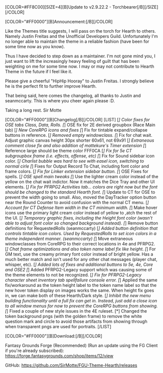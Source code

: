 [COLOR=#FF8C00][SIZE=4][B]Update to v2.9.22.2 - Torchbearer[/B][/SIZE][/COLOR]

[COLOR="#FF0000"][B]Announcement:[/B][/COLOR]

Like the Themes title suggests,
I will pass on the torch for Hearth to others. Namely Justin Freitas and the Unofficial Developers Guild.
Unfortunately I'm no longer able to maintain the theme in a reliable fashion (have been for some time now as you know).

Thus I have decided to step down as a maintainer. I'm not gone mind you, I just want to lift the increasingly heavy feeling of guilt that has been weighting on me for some time now.
I may or may not contribute to Hearth Theme in the future if I feel like it.

Please give a cheerful "HipHip Hooray" to Justin Freitas. I strongly believe he is the perfect fit to further improve Hearth.

That being said, here comes the changelog, all thanks to Justin and seanmccarty. This is where you cheer again please :D.

Taking a long rest.
Sir Motte

[COLOR="#FF0000"][B]Changelog[/B][/COLOR]
[LIST]
[*] Color fixes for OSE tabs Class, Data, Rolls.
[*] OSE fix for 2E derived groupbox (Race Main tab)
[*] New CoreRPG icons and fixes
[*] Fix for tintable expand/collapse buttons in reference.
[*] Removed empty windowclass.
[*] Fix for chat wait. Adjust graphic canvas height 30px shorter 60x61, not 69x91
[*] Extraneous comment close fix and also addition of mattekure's Timer extension
[*] Reference large should be theme color FFF0CA
[*] Fix for 5e CT subgroupbox frame (i.e. effects, offense, etc)
[*] Fix for Sound sidebar icon color.
[*] Charlist bubble was hard to see with easel icon, switching to normal cirle
[*] Fixes for Output Record To Chat, including font color and frame colors.
[*] Fix for Linker extension sidebar button.
[*] OSE Fixes for spells.
[*] OSE spell main tweaks
[*] Use the lighter cream color instead of the yellow on the chat wait indictor. Now it matches the Dice Tray and other UI elements.
[*] Fix for PFRPG2 Activities tab... colors are right now but the font should be changed to the standard Hearth font.
[*] Update to CT for OSE to prevent the width going to small. Also, moved the DayTracker option button near the Round Counter to avoid confusion with the normal CT menu.
[*] Account for CT Defense Item width in the CT minimum width.
[*] Make hover icons use the primary light cream color instead of yellow to ,atch the rest of the UI.
[*] Temporary graphic fixes, including the Height font color (wasn't able to adjust font color so changed background instead).
[*] Remove button definitions for RequestedRolls (seanmccarty)
[*] Added button definition that controls tintable icon colors. Used by RequestedRolls to set icon colors in a theme independent manner. (seanmccarty)
[*] Move extraneous windowclasses from CoreRPG to their correct locations in 4e and PFRPG2.
[*] Chat frame optimizations and also token name label fix like height.
[*] For GM text, use the creamy primary font color instead of bright yellow. Has a much better match and isn't used for any other chat messages (player chat, whisper, etc).
[*] Added lots of fixes and additional buttons to 5e, 4e, Core and OSE2
[*] Added PFRPG2-Legacy support which was causing some of the theme elements to not be recognized.
[*] Fix for PFRPG2-Legacy character sheet inventory tab spellfailure console error.
[*] Applied the same fix/workaround as the token height label to the token name label so that the new hover token display on images works the same.  When height fix goes in, we can make both of these Hearth/Dark style.
[*] Inhibit the new menu building functionality until a full fix can get in.  Instead, just add a close icon to all window menus for now to prevent the CoreRPG buttons from showing.
[*] Fixed a couple of new style issues in the 4E ruleset.
[*] Changed the token background pngs (with the golden frame) to remove the white question mark and circle to avoid those artifacts from showing through when transparent pngs are used for portraits.
[/LIST]


[COLOR="#FF0000"][B]Download:[/B][/COLOR]

Fantasy Grounds Forge (Recommended)
(Run an update using the FG Client if you're already subscribed):
https://forge.fantasygrounds.com/shop/items/12/view

GitHub:
https://github.com/SirMotte/FGU-Theme-Hearth/releases